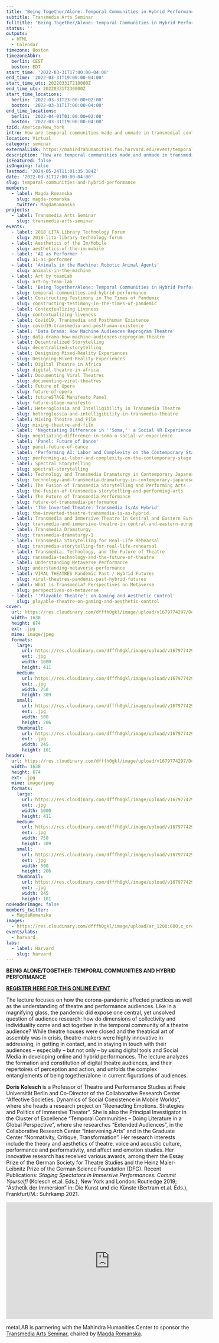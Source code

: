 ```yaml
---
title: 'Being Together/Alone: Temporal Communities in Hybrid Performances'
subtitle: Transmedia Arts Seminar
fulltitle: 'Being Together/Alone: Temporal Communities in Hybrid Performances: Transmedia Arts Seminar'
status: ''
outputs:
  - HTML
  - Calendar
timezone: Boston
timezoneAbbr:
  berlin: CEST
  boston: EDT
start_time: '2022-03-31T17:00:00-04:00'
end_time: '2022-03-31T19:00:00-04:00'
start_time_utc: 20220331T210000Z
end_time_utc: 20220331T230000Z
start_time_locations:
  berlin: '2022-03-31T23:00:00+02:00'
  boston: '2022-03-31T17:00:00-04:00'
end_time_locations:
  berlin: '2022-04-01T01:00:00+02:00'
  boston: '2022-03-31T19:00:00-04:00'
tzid: America/New_York
intro: How are temporal communities made and unmade in transmedial context?
location: Virtual
category: seminar
externalLink: https://mahindrahumanities.fas.harvard.edu/event/temporal-communities-and-transmediality
description: 'How are temporal communities made and unmade in transmedial context? '
isFeatured: false
isOngoing: false
lastmod: '2024-05-24T11:01:35.384Z'
date: '2022-03-31T17:00:00-04:00'
slug: temporal-communities-and-hybrid-performance
members:
  - label: Magda Romanska
    slug: magda-romanska
    twitter: MagdaRomanska
projects:
  - label: Transmedia Arts Seminar
    slug: transmedia-arts-seminar
events:
  - label: 2018 LITA Library Technology Forum
    slug: 2018-lita-library-technology-forum
  - label: Aesthetics of the Im/Mobile
    slug: aesthetics-of-the-im-mobile
  - label: 'AI as Performer '
    slug: ai-as-performer
  - label: 'Animals in the Machine: Robotic Animal Agents'
    slug: animals-in-the-machine
  - label: Art by teamLab
    slug: art-by-team-lab
  - label: 'Being Together/Alone: Temporal Communities in Hybrid Performances'
    slug: temporal-communities-and-hybrid-performance
  - label: Constructing Testimony in The Times of Pandemic
    slug: constructing-testimony-in-the-times-of-pandemic
  - label: Contextualizing Liveness
    slug: contextualizing-liveness
  - label: Covid19, Transmedia and Posthuman Existence
    slug: covid19-transmedia-and-posthuman-existence
  - label: 'Data Drama: How Machine Audiences Reprogram Theatre'
    slug: data-drama-how-machine-audiences-reprogram-theatre
  - label: Decentralized Storytelling
    slug: decentralized-storytelling
  - label: Designing Mixed-Reality Experiences
    slug: Designing-Mixed-Reality-Experiences
  - label: Digital Theatre in Africa
    slug: digital-theatre-in-africa
  - label: Documenting Viral Theatres
    slug: documenting-viral-theatres
  - label: Future of Opera
    slug: future-of-opera
  - label: futureSTAGE Manifesto Panel
    slug: future-stage-manifesto
  - label: Heteroglossia and Intelligibility in Transmedia Theatre
    slug: heteroglossia-and-intelligibility-in-transmedia-theatre
  - label: Mixing Theatre and Film
    slug: mixing-theatre-and-film
  - label: 'Negotiating Difference in ''Soma,'' a Social VR Experience '
    slug: negotiating-difference-in-soma-a-social-vr-experience
  - label: 'Panel: Future of Dance'
    slug: panel-future-of-dance
  - label: 'Performing AI: Labor and Complexity on the Contemporary Stage'
    slug: performing-ai-labor-and-complexity-on-the-contemporary-stage
  - label: Spectral Storytelling
    slug: spectral-storytelling
  - label: Technology and Transmedia Dramaturgy in Contemporary Japanese Performing Arts
    slug: technology-and-transmedia-dramaturgy-in-contemporary-japanese-performing-arts
  - label: The Fusion of Transmedia Storytelling and Performing Arts
    slug: the-fusion-of-transmedia-storytelling-and-performing-arts
  - label: The Future of Transmedia Performance
    slug: future-of-transmedia-performance
  - label: 'The Inverted Theatre: Transmedia Is/As Hybrid'
    slug: the-inverted-theatre-transmedia-is-as-hybrid
  - label: Transmedia and Immersive Theatre in Central and Eastern Europe
    slug: transmedia-and-immersive-theatre-in-central-and-eastern-europe
  - label: Transmedia Dramaturgy
    slug: transmedia-dramaturgy-1
  - label: Transmedia Storytelling for Real-Life Rehearsal
    slug: transmedia-storytelling-for-real-life-rehearsal
  - label: Transmedia, Technology, and the Future of Theatre
    slug: ransmedia-technology-and-the-future-of-theatre
  - label: Understanding Metaverse Performance
    slug: understanding-metaverse-performance
  - label: VIRAL THEATRES Pandemic Past / Hybrid Futures
    slug: viral-theatres-pandemic-past-hybrid-futures
  - label: What is Transmedia? Perspectives on Metaverse
    slug: perspectives-on-metaverse
  - label: '‘Playable Theatre’: on Gaming and Aesthetic Control'
    slug: playable-theatre-on-gaming-and-aesthetic-control
cover:
  url: https://res.cloudinary.com/dfffh0gkl/image/upload/v1679774297/Doris_Kolesch_bw_3e554de3cd.jpg
  width: 1638
  height: 674
  ext: .jpg
  mime: image/jpeg
  formats:
    large:
      url: https://res.cloudinary.com/dfffh0gkl/image/upload/v1679774298/large_Doris_Kolesch_bw_3e554de3cd.jpg
      ext: .jpg
      width: 1000
      height: 411
    medium:
      url: https://res.cloudinary.com/dfffh0gkl/image/upload/v1679774298/medium_Doris_Kolesch_bw_3e554de3cd.jpg
      ext: .jpg
      width: 750
      height: 309
    small:
      url: https://res.cloudinary.com/dfffh0gkl/image/upload/v1679774298/small_Doris_Kolesch_bw_3e554de3cd.jpg
      ext: .jpg
      width: 500
      height: 206
    thumbnail:
      url: https://res.cloudinary.com/dfffh0gkl/image/upload/v1679774298/thumbnail_Doris_Kolesch_bw_3e554de3cd.jpg
      ext: .jpg
      width: 245
      height: 101
header:
  url: https://res.cloudinary.com/dfffh0gkl/image/upload/v1679774297/Doris_Kolesch_bw_3e554de3cd.jpg
  width: 1638
  height: 674
  ext: .jpg
  mime: image/jpeg
  formats:
    large:
      url: https://res.cloudinary.com/dfffh0gkl/image/upload/v1679774298/large_Doris_Kolesch_bw_3e554de3cd.jpg
      ext: .jpg
      width: 1000
      height: 411
    medium:
      url: https://res.cloudinary.com/dfffh0gkl/image/upload/v1679774298/medium_Doris_Kolesch_bw_3e554de3cd.jpg
      ext: .jpg
      width: 750
      height: 309
    small:
      url: https://res.cloudinary.com/dfffh0gkl/image/upload/v1679774298/small_Doris_Kolesch_bw_3e554de3cd.jpg
      ext: .jpg
      width: 500
      height: 206
    thumbnail:
      url: https://res.cloudinary.com/dfffh0gkl/image/upload/v1679774298/thumbnail_Doris_Kolesch_bw_3e554de3cd.jpg
      ext: .jpg
      width: 245
      height: 101
noHeaderImage: false
members_twitter:
  - MagdaRomanska
images:
  - https://res.cloudinary.com/dfffh0gkl/image/upload/ar_1200:600,c_crop/c_limit,h_1200,w_600/v1679774297/Doris_Kolesch_bw_3e554de3cd.jpg
events/labs:
  - harvard
labs:
  - label: Harvard
    slug: harvard
---
```

**BEING ALONE/TOGETHER: TEMPORAL COMMUNITIES AND HYBRID PERFORMANCE**

**[REGISTER HERE FOR THIS ONLINE EVENT](https://harvard.zoom.us/webinar/register/WN_tp9q92qZSTyLCJRG3W9DmQ)**

The lecture focuses on how the corona-pandemic affected practices as well as the understanding of theatre and performance audiences. Like in a magnifying glass, the pandemic did expose one central, yet unsolved question of audience research: how do dimensions of collectivity and individuality come and act together in the temporal community of a theatre audience? While theatre houses were closed and the theatrical art of assembly was in crisis, theatre-makers were highly innovative in addressing, in getting in contact, and in staying in touch with their audiences – especially – but not only – by using digital tools and Social Media in developing online and hybrid performances. The lecture analyzes the formation and constitution of digital theatre audiences, and their repertoires of perception and action, and unfolds the complex entanglements of being together/alone in current figurations of audiences.

**Doris Kolesch** is a Professor of Theatre and Performance Studies at Freie Universität Berlin and Co-Director of the Collaborative Research Center “Affective Societies. Dynamics of Social Coexistence in Mobile Worlds”, where she heads a research project on “Reenacting Emotions. Strategies and Politics of Immersive Theater”. She is also the Principal Investigator in the Cluster of Excellence “Temporal Communities – Doing Literature in a Global Perspective”, where she researches “Extended Audiences”, in the Collaborative Research Center “Intervening Arts” and in the Graduate Center “Normativity, Critique, Transformation”. Her research interests include the theory and aesthetics of theatre, voice and acoustic culture, performance and performativity, and affect and emotion studies. Her innovative research has received various awards, among them the Essay Prize of the German Society for Theatre Studies and the Heinz Maier-Leibnitz Prize of the German Science Foundation (DFG).  Recent Publications: *Staging Spectators in Immersive Performances: Commit Yourself!* (Kolesch et.al. Eds.), New York and London: Routledge 2019; “Ästhetik der Immersion” in: Die Kunst und die Künste (Bertram et.al. Eds.), Frankfurt/M.: Suhrkamp 2021.

<iframe width="560" height="315" src="https://www.youtube.com/embed/9lJOHn2xbZk" title="YouTube video player" frameborder="0" allow="accelerometer; autoplay; clipboard-write; encrypted-media; gyroscope; picture-in-picture; web-share" allowfullscreen></iframe>

metaLAB is partnering with the Mahindra Humanities Center to sponsor the [Transmedia Arts Seminar]( https://mlml.io/p/transmedia-arts-seminar/), chaired by [Magda Romanska]( https://mlml.io/m/magda-romanska/).